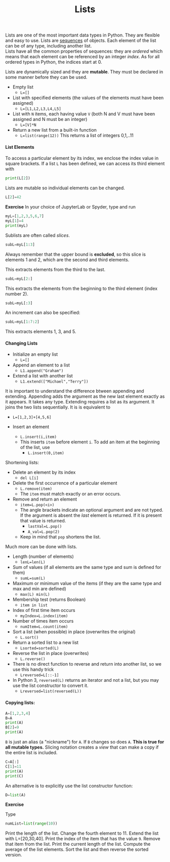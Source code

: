 ﻿---
title: Lists
toc: true
type: docs
draft: false
weight: 32

menu:
    python-introduction:
        parent: Compound Types
---

Lists are one of the most important data types in Python.  They are flexible and easy to use. Lists are [sequences](/courses/python-introduction/sequences) of objects.  Each element of the list can be of any type, including another list.  
Lists have all the common properties of sequences: they are _ordered_ which means that each element can be referenced by an integer _index_.  As for all ordered types in Python, the indices start at 0.  

Lists are dynamically sized and they are __mutable__.  They must be declared in some manner before they can be used.

* Empty list
  * `L=[]`
* List with specified elements (the values of the elements must have been assigned)
  * `L=[L1,L2,L3,L4,L5]`
* List with `N` items, each having value `V` (both N and V must have been assigned and N must be an integer)
  *  `L=[V]*N`
* Return a new list from a built-in function
  * `L=list(range(12))`
    This returns a list of integers 0,1,..11

#### List Elements

To access a particular element by its index, we enclose the index value in square brackets.  If a list `L` has been defined, we can access its third element with
```python
print(L[2])
```

Lists are mutable so individual elements can be changed.
```python
L[2]=42
```

**Exercise**
In your choice of JupyterLab or Spyder, type and run
```python
myL=[1,2,3,5,6,7]
myL[1]=4
print(myL)
```

Sublists are often called _slices_.
```python
subL=myL[1:3]
```
Always remember that the upper bound is **excluded**, so this slice is elements 1 and 2, which are the second and third elements.

This extracts elements from the third to the last.
```python
subL=myL[2:]
```

This extracts the elements from the beginning to the third element (index number 2).
```python
subL=myL[:3]
```

An increment can also be specified:
```python
subL=myL[1:7:2]
```
This extracts elements 1, 3, and 5.

#### Changing Lists

* Initialize an empty list
  * `L=[]`
* Append an element to a list
  * `L1.append("Graham")`
* Extend a list with another list
  * `L1.extend(["Michael","Terry"])`

It is important to understand the difference btween appending and extending. Appending adds the argument as the new last element exactly as it appears. It takes any type.  Extending requires a list as its argument.  It joins the two lists sequentially.  It is is equivalent to
  * `L=[1,2,3]+[4,5,6]`

* Insert an element
  * `L.insert(i,item)`
  * This inserts `item` before element `i`. To add an item at the beginning of the list, use
    * `L.insert(0,item)`

Shortening lists:

* Delete an element by its index
  * `del L[i]`
* Delete the first occurrence of a particular element
  * `L.remove(item)`
  * The `item` must match exactly or an error occurs.
* Remove and return an element
  * `item=L.pop(<i>)`
  * The angle brackets indicate an optional argument and are not typed.  If the argument is absent the _last_ element is returned.  If it is present that value is returned.
    * `lastVal=L.pop()`
    * `A_val=L.pop(2)`
  * Keep in mind that `pop` shortens the list.

Much more can be done with lists.

* Length (number of elements)
  * `lenL=len(L)`
* Sum of values (if all elements are the same type and sum is defined for them)
  * `sumL=sum(L)`
* Maximum or minimum value of the items (if they are the same type and max and min are defined)
  * `max(L) min(L)`
* Membership test (returns Boolean)
  * `item in list`
* Index of first time item occurs
  * `myIndex=L.index(item)`
* Number of times item occurs
  * `numItem=L.count(item)`
* Sort a list (when possible) in place (overwrites the original)
  * `L.sort()`
* Return a sorted list to a new list
  * `Lsorted=sorted(L)`
* Reverse the list in place (overwrites)
  * `L.reverse()`
* There is no direct function to reverse and return into another list, so we use this handy trick
  * `Lreversed=L[::-1]`
* In Python 3, `reversed(L)` returns an iterator and not a list, but you may use the list constructor to convert it.
  * `Lreversed=list(reversed(L))`

#### Copying lists:

```python
A=[1,2,3,4]
B=A
print(A)
B[2]=9
print(A)
```

`B` is just an alias (a "nickname") for `A`.  If `B` changes so does `A`.  __This is true for all mutable types.__ Slicing notation creates a _view_ that can make a copy if the entire list is included.

```python
C=A[:]
C[1]=11
print(A)
print(C)
```

An alternative is to explicitly use the list constructor function:

```python
D=list(A)
```

**Exercise**

Type
```python
numList=list(range(10))
```
Print the length of the list.
Change the fourth element to 11.
Extend the list with L=[20,30,40].
Print the index of the item that has the value `9`.
Remove that item from the list.
Print the current length of the list.
Compute the average of the list elements.
Sort the list and then reverse the sorted version.
